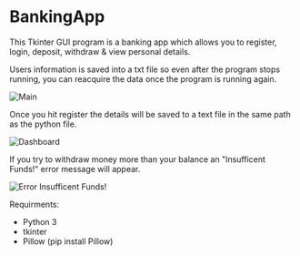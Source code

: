 # BankingApp

This Tkinter GUI program is a banking app which allows you to register, login, deposit, withdraw & view personal details.

Users information is saved into a txt file so even after the program stops running, you can reacquire the data once the program is running again.

![Main](https://user-images.githubusercontent.com/74497475/114275236-abac7c80-9a19-11eb-8726-6ca4fd919d6a.PNG)

Once you hit register the details will be saved to a text file in the same path as the python file. 

![Dashboard](https://user-images.githubusercontent.com/74497475/114275475-794f4f00-9a1a-11eb-9058-df372c95ccfb.PNG)

If you try to withdraw money more than your balance an "Insufficent Funds!" error message will appear.

![Error  Insufficent Funds!](https://user-images.githubusercontent.com/74497475/114275247-b535e480-9a19-11eb-96ab-e0b10b842132.PNG)

Requirments:
* Python 3
* tkinter
* Pillow (pip install Pillow)

